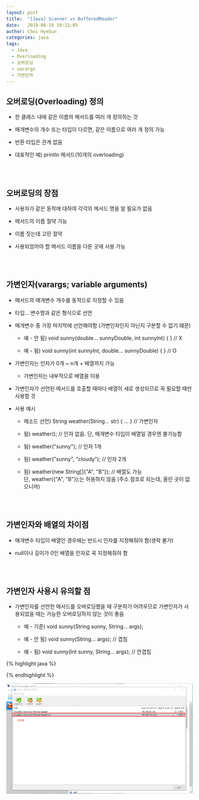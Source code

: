 ```yaml
---
layout: post
title:  "[Java] Scanner vs BufferedReader"
date:   2019-08-16 19:11:05
author: Choi HyeSun
categories: java
tags:
  - Java
  - Overloading
  - 오버로딩
  - varargs
  - 가변인자
---
```


## 오버로딩(Overloading) 정의

- 한 클래스 내에 같은 이름의 메서드를 여러 개 정의하는 것

- 매개변수의 개수 또는 타입이 다르면, 같은 이름으로 여러 개 정의 가능

- 반환 타입은 관계 없음

- 대표적인 예) println 메서드(10개의 overloading)

<br>
<br>

## 오버로딩의 장점

- 사용자가 같은 동작에 대하여 각각의 메서드 명을 알 필요가 없음

- 메서드의 이름 절약 가능

- 이름 짓는데 고민 절약

- 사용되었어야 할 메서드 이름을 다른 곳에 사용 가능

<br>
<br>

## 가변인자(varargs; variable arguments)

- 메서드의 매개변수 개수를 동적으로 지정할 수 있음

- 타입... 변수명과 같은 형식으로 선언

- 매개변수 중 가장 마지막에 선언해야함 (가변인자인지 아닌지 구분할 수 없기 떄문)

  - 예 - 안 됨) void sunny(double... sunnyDouble, int sunnyInt) { } // X

  - 예 - 됨)     void sunny(int sunnyInt, double... sunnyDouble) { } // O

- 가변인자는 인자가 0개 ~ n개 + 배열까지 가능

  - 가변인자는 내부적으로 배열을 이용
  
- 가변인자가 선언된 메서드를 호출할 때마다 배열이 새로 생성되므로 꼭 필요할 때만 사용할 것

- 사용 예시

  - 메소드 선언) String weather(String... str) { ... } // 가변인자

  - 됨) weather(); // 인자 없음. 단, 매개변수 타입이 배열일 경우엔 불가능함

  - 됨) weather("sunny"); // 인자 1개

  - 됨) weather("sunny", "cloudy"); // 인자 2개

  - 됨) weather(new String[]{"A", "B"}); // 배열도 가능<br>단, weather({"A", "B"});는 허용하지 않음 (주소 참조로 되는데, 올린 곳이 없으니까)

<br>
<br>

## 가변인자와 배열의 차이점

- 매개변수 타입이 배열인 경우에는 반드시 인자를 지정해줘야 함(생략 불가)

- null이나 길이가 0인 배열을 인자로 꼭 지정해줘야 함

<br>
<br>

## 가변인자 사용시 유의할 점

- 가변인자를 선언한 메서드를 오버로딩했을 때 구분하기 어려우므로 가변인자가 사용되었을 때는 가능한 오버로딩하지 않는 것이 좋음

  - 예 - 기준)  void sunny(String sunny, String... args);

  - 예 - 안 됨) void sunny(String... args); // 겹침

  - 예 - 됨)     void sunny(Int sunny, String... args); // 안겹침

{% highlight java %}

{% endhighlight %}

![image](/img/2019-10-14/CentOS-Install-CLI-040-putty4.png)
